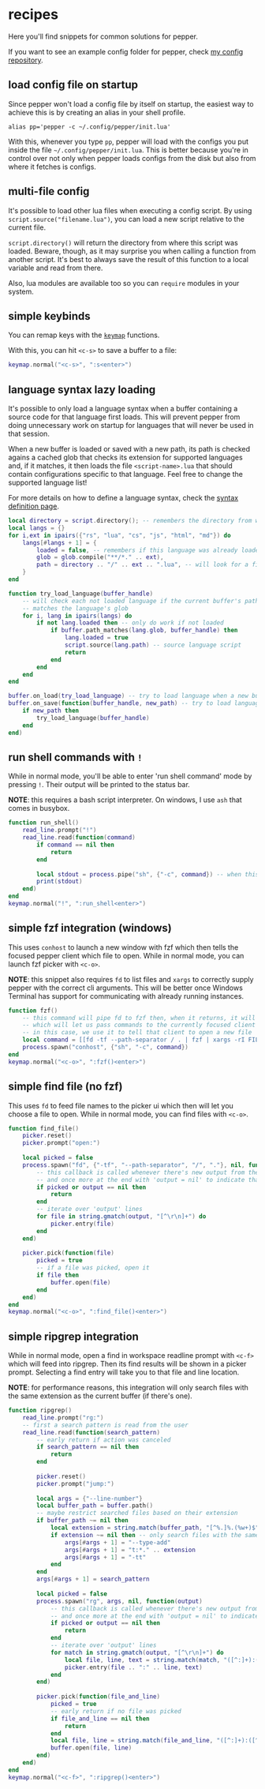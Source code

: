 # recipes
Here you'll find snippets for common solutions for pepper.

If you want to see an example config folder for pepper, check [my config repository](https://github.com/matheuslessarodrigues/pepper-config).

## load config file on startup
Since pepper won't load a config file by itself on startup, the easiest way to achieve this
is by creating an alias in your shell profile.

```
alias pp='pepper -c ~/.config/pepper/init.lua'
```

With this, whenever you type `pp`, pepper will load with the configs you put inside the file `~/.config/pepper/init.lua`.
This is better because you're in control over not only when pepper loads configs from the disk but also from where it fetches
is configs.

## multi-file config
It's possible to load other lua files when executing a config script.
By using `script.source("filename.lua")`, you can load a new script relative to the current file.

`script.directory()` will return the directory from where this script was loaded. Beware, though, as it may surprise you
when calling a function from another script. It's best to always save the result of this function to a local variable and read from there.

Also, lua modules are available too so you can `require` modules in your system.

## simple keybinds
You can remap keys with the [`keymap`](../scripting#keymap) functions.

With this, you can hit `<c-s>` to save a buffer to a file:
```lua
keymap.normal("<c-s>", ":s<enter>")
```

## language syntax lazy loading
It's possible to only load a language syntax when a buffer containing a source code for that language first loads.
This will prevent pepper from doing unnecessary work on startup for languages that will never be used in that session.

When a new buffer is loaded or saved with a new path, its path is checked agains a cached glob that checks its extension
for supported languages and, if it matches, it then loads the file `<script-name>.lua` that should contain configurations
specific to that language. Feel free to change the supported language list!

For more details on how to define a language syntax, check the [syntax definition page](../syntax).

```lua
local directory = script.directory(); -- remembers the directory from where this very script as loaded
local langs = {}
for i,ext in ipairs({"rs", "lua", "cs", "js", "html", "md"}) do
	langs[#langs + 1] = {
		loaded = false, -- remembers if this language was already loaded
		glob = glob.compile("**/*." .. ext),
		path = directory .. "/" .. ext .. ".lua", -- will look for a file named 'ext.lua' in the same directory
	}
end

function try_load_language(buffer_handle)
	-- will check each not loaded language if the current buffer's path
	-- matches the language's glob
	for i, lang in ipairs(langs) do
		if not lang.loaded then -- only do work if not loaded
			if buffer.path_matches(lang.glob, buffer_handle) then
				lang.loaded = true
				script.source(lang.path) -- source language script
				return
			end
		end
	end
end

buffer.on_load(try_load_language) -- try to load language when a new buffer is loaded
buffer.on_save(function(buffer_handle, new_path) -- try to load language when buffer changes its path
	if new_path then
		try_load_language(buffer_handle)
	end
end)
```

## run shell commands with `!`
While in normal mode, you'll be able to enter 'run shell command' mode by pressing `!`.
Their output will be printed to the status bar.

**NOTE**: this requires a bash script interpreter. On windows, I use `ash` that comes in busybox.

```lua
function run_shell()
	read_line.prompt("!")
	read_line.read(function(command)
		if command == nil then
			return
		end
	
		local stdout = process.pipe("sh", {"-c", command}) -- when this returns, the process will have finished
		print(stdout)
	end)
end
keymap.normal("!", ":run_shell<enter>")
```

## simple fzf integration (windows)
This uses `conhost` to launch a new window with fzf which then tells the focused pepper client which file to open.
While in normal mode, you can launch fzf picker with `<c-o>`.

**NOTE**: this snippet also requires `fd` to list files and `xargs` to correctly supply pepper with the correct cli arguments.
This will be better once Windows Terminal has support for communicating with already running instances.

```lua
function fzf()
	-- this command will pipe fd to fzf then, when it returns, it will call pepper with '--as-focused-client'
	-- which will let us pass commands to the currently focused client (the one which invoked this function)
	-- in this case, we use it to tell that client to open a new file
	local command = [[fd -tf --path-separator / . | fzf | xargs -rI FILE pepper --as-focused-client "FILE" ]]
	process.spawn("conhost", {"sh", "-c", command})
end
keymap.normal("<c-o>", ":fzf()<enter>")
```

## simple find file (no fzf)
This uses `fd` to feed file names to the picker ui which then will let you choose a file to open.
While in normal mode, you can find files with `<c-o>`.

```lua
function find_file()
	picker.reset()
	picker.prompt("open:")
	
	local picked = false
	process.spawn("fd", {"-tf", "--path-separator", "/", "."}, nil, function(output)
		-- this callback is called whenever there's new output from the spawned process
		-- and once more at the end with 'output = nil' to indicate that the process finished
		if picked or output == nil then
			return
		end
		-- iterate over 'output' lines
		for file in string.gmatch(output, "[^\r\n]+") do
			picker.entry(file)
		end
	end)
	
	picker.pick(function(file)
		picked = true
		-- if a file was picked, open it
		if file then
			buffer.open(file)
		end
	end)
end
keymap.normal("<c-o>", ":find_file()<enter>")
```

## simple ripgrep integration
While in normal mode, open a find in workspace readline prompt with `<c-f>` which will feed
into ripgrep. Then its find results will be shown in a picker prompt. Selecting a find entry
will take you to that file and line location.

**NOTE**: for performance reasons, this integration will only search files with the same extension
as the current buffer (if there's one).

```lua
function ripgrep()
	read_line.prompt("rg:")
	-- first a search pattern is read from the user
	read_line.read(function(search_pattern)
		-- early return if action was canceled
		if search_pattern == nil then
			return
		end
		
		picker.reset()
		picker.prompt("jump:")
		
		local args = {"--line-number"}
		local buffer_path = buffer.path()
		-- maybe restrict searched files based on their extension
		if buffer_path ~= nil then
			local extension = string.match(buffer_path, "[^%.]%.(%w+)$")
			if extension ~= nil then -- only search files with the same extension as current buffer
				args[#args + 1] = "--type-add"
				args[#args + 1] = "t:*." .. extension
				args[#args + 1] = "-tt"
			end
		end
		args[#args + 1] = search_pattern
		
		local picked = false
		process.spawn("rg", args, nil, function(output)
			-- this callback is called whenever there's new output from the spawned process
			-- and once more at the end with 'output = nil' to indicate that the process finished
			if picked or output == nil then
				return
			end
			-- iterate over 'output' lines
			for match in string.gmatch(output, "[^\r\n]+") do
				local file, line, text = string.match(match, "([^:]+):([^:]+):%s*(.*)")
				picker.entry(file .. ":" .. line, text)
			end
		end)
		
		picker.pick(function(file_and_line)
			picked = true
			-- early return if no file was picked
			if file_and_line == nil then
				return
			end
			local file, line = string.match(file_and_line, "([^:]+):([^:]+)")
			buffer.open(file, line)
		end)
	end)
end
keymap.normal("<c-f>", ":ripgrep()<enter>")
```

